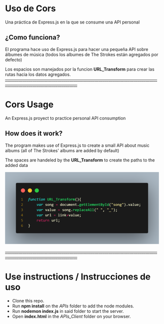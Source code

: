 # Uso de Cors
Una práctica de Express.js en la que se consume una API personal

## ¿Como funciona?
El programa hace uso de Express.js para hacer una pequeña API sobre álbumes de música (todos los albumes de The Strokes están agregados por defecto)

Los espacios son manejados por la funcion **URL_Transform** para crear las rutas hacia los datos agregados.
~~___________________________________________________________________________________________________________________~~
# Cors Usage
An Express.js proyect to practice personal API consumption

## How does it work?
The program makes use of Express.js to create a small API about music albums (all of The Strokes' albums are added by default)

The spaces are handeled by the **URL_Transform** to create the paths to the added data

![URL_Transform function in client's side](code.png)

~~___________________________________________________________________________________________________________________~~

# Use instructions / Instrucciones de uso
- Clone this repo.
- Run **npm install** on the *APIs* folder to add the node modules.
- Run **nodemon index.js** in said folder to start the server.
- Open **index.html** in the *APIs_Client* folder on your browser.
